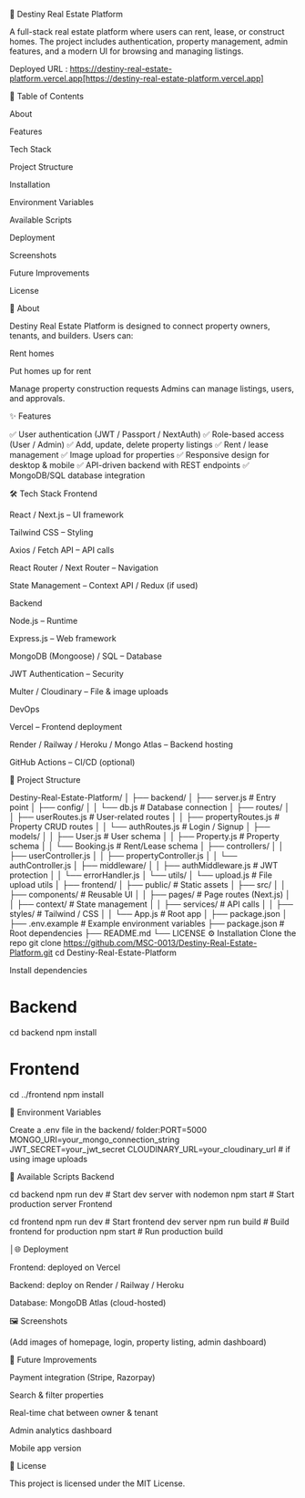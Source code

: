 🏡 Destiny Real Estate Platform

A full-stack real estate platform where users can rent, lease, or construct homes. The project includes authentication, property management, admin features, and a modern UI for browsing and managing listings.

Deployed URL : https://destiny-real-estate-platform.vercel.app[https://destiny-real-estate-platform.vercel.app]

📑 Table of Contents

About

Features

Tech Stack

Project Structure

Installation

Environment Variables

Available Scripts

Deployment

Screenshots

Future Improvements

License

📖 About

Destiny Real Estate Platform is designed to connect property owners, tenants, and builders.
Users can:

Rent homes

Put homes up for rent

Manage property construction requests
Admins can manage listings, users, and approvals.

✨ Features

✅ User authentication (JWT / Passport / NextAuth)
✅ Role-based access (User / Admin)
✅ Add, update, delete property listings
✅ Rent / lease management
✅ Image upload for properties
✅ Responsive design for desktop & mobile
✅ API-driven backend with REST endpoints
✅ MongoDB/SQL database integration

🛠️ Tech Stack
Frontend

React / Next.js – UI framework

Tailwind CSS – Styling

Axios / Fetch API – API calls

React Router / Next Router – Navigation

State Management – Context API / Redux (if used)

Backend

Node.js – Runtime

Express.js – Web framework

MongoDB (Mongoose) / SQL – Database

JWT Authentication – Security

Multer / Cloudinary – File & image uploads

DevOps

Vercel – Frontend deployment

Render / Railway / Heroku / Mongo Atlas – Backend hosting

GitHub Actions – CI/CD (optional)

📂 Project Structure

Destiny-Real-Estate-Platform/
│
├── backend/
│   ├── server.js              # Entry point
│   ├── config/
│   │   └── db.js              # Database connection
│   ├── routes/
│   │   ├── userRoutes.js      # User-related routes
│   │   ├── propertyRoutes.js  # Property CRUD routes
│   │   └── authRoutes.js      # Login / Signup
│   ├── models/
│   │   ├── User.js            # User schema
│   │   ├── Property.js        # Property schema
│   │   └── Booking.js         # Rent/Lease schema
│   ├── controllers/
│   │   ├── userController.js
│   │   ├── propertyController.js
│   │   └── authController.js
│   ├── middleware/
│   │   ├── authMiddleware.js  # JWT protection
│   │   └── errorHandler.js
│   └── utils/
│       └── upload.js          # File upload utils
│
├── frontend/
│   ├── public/                # Static assets
│   ├── src/
│   │   ├── components/        # Reusable UI
│   │   ├── pages/             # Page routes (Next.js)
│   │   ├── context/           # State management
│   │   ├── services/          # API calls
│   │   ├── styles/            # Tailwind / CSS
│   │   └── App.js             # Root app
│   ├── package.json
│
├── .env.example               # Example environment variables
├── package.json               # Root dependencies
├── README.md
└── LICENSE
⚙️ Installation
Clone the repo
git clone https://github.com/MSC-0013/Destiny-Real-Estate-Platform.git
cd Destiny-Real-Estate-Platform

Install dependencies
# Backend
cd backend
npm install

# Frontend
cd ../frontend
npm install

🔑 Environment Variables

Create a .env file in the backend/ folder:PORT=5000
MONGO_URI=your_mongo_connection_string
JWT_SECRET=your_jwt_secret
CLOUDINARY_URL=your_cloudinary_url   # if using image uploads

🚀 Available Scripts
Backend

cd backend
npm run dev    # Start dev server with nodemon
npm start      # Start production server
Frontend


cd frontend
npm run dev    # Start frontend dev server
npm run build  # Build frontend for production
npm start      # Run production build

│🌐 Deployment

Frontend: deployed on Vercel

Backend: deploy on Render / Railway / Heroku

Database: MongoDB Atlas (cloud-hosted)

🖼️ Screenshots

(Add images of homepage, login, property listing, admin dashboard)

🚧 Future Improvements

Payment integration (Stripe, Razorpay)

Search & filter properties

Real-time chat between owner & tenant

Admin analytics dashboard

Mobile app version

📜 License

This project is licensed under the MIT License.